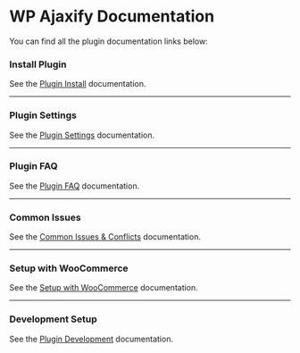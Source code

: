# WP Ajaxify Documentation

You can find all the plugin documentation links below:

### Install Plugin

See the [Plugin Install](install.md) documentation.

---

### Plugin Settings

See the [Plugin Settings](settings.md) documentation.

---

### Plugin FAQ

See the [Plugin FAQ](faq.md) documentation.

---

### Common Issues

See the [Common Issues & Conflicts](common-issues.md) documentation.

---

### Setup with WooCommerce

See the [Setup with WooCommerce](woocommerce.md) documentation.

---

### Development Setup

See the [Plugin Development](development.md) documentation.
